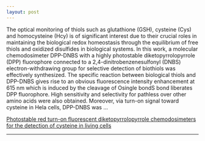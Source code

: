 ```yaml
---
layout: post
---
```


The optical monitoring of thiols such as glutathione (GSH), cysteine (Cys) and homocysteine (Hcy) is of significant interest due to their crucial roles in maintaining the biological redox homeostasis through the equilibrium of free thiols and oxidized disulfides in biological systems. In this work, a molecular chemodosimeter DPP-DNBS with a highly photostable diketopyrrolopyrrole (DPP) fluorophore connected to a 2,4-dinitrobenzenesulfonyl (DNBS) electron-withdrawing group for selective detection of biothiols was effectively synthesized. The specific reaction between biological thiols and DPP-DNBS gives rise to an obvious fluorescence intensity enhancement at 615 nm which is induced by the cleavage of Osingle bondS bond liberates DPP fluorophore. High sensitivity and selectivity for pathless over other amino acids were also obtained. Moreover, via turn-on signal toward cysteine in Hela cells, DPP-DNBS was … 

[Photostable red turn-on fluorescent diketopyrrolopyrrole chemodosimeters for the detection of cysteine in living cells](https://www.sciencedirect.com/science/article/pii/S0925400515001446)

---

<script type='text/javascript' id='clustrmaps' src='//cdn.clustrmaps.com/map_v2.js?cl=cbcbcb&w=268&t=tt&d=iolQCsX-bae-LZhhJkSiMOjabGRuZVD8VP9UzH2-giQ&cmo=5fa08c&cmn=5fa08c'></script>
